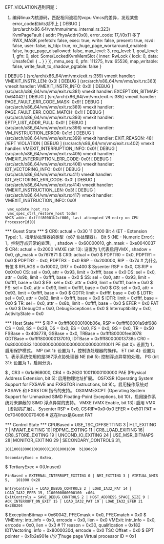 EPT_VIOLATION遇到问题：
1. 编译linux内核源码，匹配相同流程的vcpu Vmcs的差异，发现某些error_code和bits对不上
[ DEBUG ] (src/arch/x86_64/vm/mmu/mmu_internal.rs:323)	 
KvmPageFault { 
    addr: PhysAddr(0x0),
    error_code: 17,//0x11 多了RWX_MASK
    prefetch: false, 
    exec: true, 
    write: false, 
    present: true, 
    rsvd: false, 
    user: false, 
    is_tdp: true, 
    nx_huge_page_workaround_enabled: false, 
    huge_page_disallowed: false, max_level: 3, 
    req_level: 1, 
    goal_level: 1, 
    gfn: 0, 
    slot: 
    Some(LockedKvmMemSlot { inner: RwLock { lock: 0, data: UnsafeCell { .. } } }), mmu_seq: 0, pfn: 111275, hva: 65536, map_writable: false, write_fault_to_shadow_pgtable: false }

[ DEBUG ] (src/arch/x86_64/vm/vmx/exit.rs:359)	 vmexit handler: VMEXIT_INSTR_LEN: 0x3!
[ DEBUG ] (src/arch/x86_64/vm/vmx/exit.rs:363)	 vmexit handler: VMEXIT_INSTR_INFO: 0x0!
[ DEBUG ] (src/arch/x86_64/vm/vmx/exit.rs:381)	 vmexit handler: EXCEPTION_BITMAP: 0x64042!
[ DEBUG ] (src/arch/x86_64/vm/vmx/exit.rs:385)	 vmexit handler: PAGE_FAULT_ERR_CODE_MASK: 0x9!
[ DEBUG ] (src/arch/x86_64/vm/vmx/exit.rs:389)	 vmexit handler: PAGE_FAULT_ERR_CODE_MATCH: 0x1!
[ DEBUG ] (src/arch/x86_64/vm/vmx/exit.rs:393)	 vmexit handler: EPTP_LIST_ADDR_FULL: 0x0!
[ DEBUG ] (src/arch/x86_64/vm/vmx/exit.rs:396)	 vmexit handler: VM_INSTRUCTION_ERROR: 0x1c!
[ DEBUG ] (src/arch/x86_64/vm/vmx/exit.rs:399)	 vmexit handler: EXIT_REASON: 48! //EPT VIOLATION
[ DEBUG ] (src/arch/x86_64/vm/vmx/exit.rs:402)	 vmexit handler: VMEXIT_INTERRUPTION_INFO: 0x0!
[ DEBUG ] (src/arch/x86_64/vm/vmx/exit.rs:405)	 vmexit handler: VMEXIT_INTERRUPTION_ERR_CODE: 0x0!
[ DEBUG ] (src/arch/x86_64/vm/vmx/exit.rs:408)	 vmexit handler: IDT_VECTORING_INFO: 0x0!
[ DEBUG ] (src/arch/x86_64/vm/vmx/exit.rs:411)	 vmexit handler: IDT_VECTORING_ERR_CODE: 0x0!
[ DEBUG ] (src/arch/x86_64/vm/vmx/exit.rs:414)	 vmexit handler: VMEXIT_INSTRUCTION_LEN: 0x3!
[ DEBUG ] (src/arch/x86_64/vm/vmx/exit.rs:417)	 vmexit handler: VMEXIT_INSTRUCTION_INFO: 0x0!


	 vmx_update_host_rsp
	 vmx_spec_ctrl_restore_host todo!
    VMCS addr: 0xffff80001b2cf000, last attempted VM-entry on CPU ProcessorId(0)
*** Guest State ***
$	 CR0: actual = 0x30     11 0000
        Bit 4 (ET - Extension Type): 1，指示协处理器的类型（x87 协处理器）。
        Bit 5 (NE - Numeric Error): 1，控制浮点异常的处理。
     , shadow = 0x60000010, gh_mask = 0xe0040037
$	 CR4: actual = 0x2000
         VMXE (bit 13): 设置为 1,代表启用VMX
     , shadow = 0x0, gh_mask = 0x767871
$	 CR3: actual = 0x0
$	 PDPTR0 = 0x0, PDPTR1 = 0x0
$	 PDPTR2 = 0x0, PDPTR3 = 0x0
	 RSP = 0x200000, RIP = 0x7d # 为什么有值
$	 RFLAGS = 0x10002, DR7 = 0x400
$	 Sysenter RSP = 0x0, CS:RIP = 0x0:0x0
	 CS:  sel = 0x0, attr = 0x93, limit = 0xffff, base = 0x0
	 DS:  sel = 0x0, attr = 0x9b, limit = 0xffff, base = 0x0
$	 SS:  sel = 0x0, attr = 0x93, limit = 0xffff, base = 0x0
$    ES:  sel = 0x0, attr = 0x93, limit = 0xffff, base = 0x0
$	 FS:  sel = 0x0, attr = 0x93, limit = 0xffff, base = 0x0
$	 GS:  sel = 0x0, attr = 0x93, limit = 0xffff, base = 0x0
$	 GDTR:  limit = 0xffff, base = 0x0
$	 LDTR:  sel = 0x0, attr = 0x82, limit = 0xffff, base = 0x0
$	 IDTR:  limit = 0xffff, base = 0x0
$	 TR:  sel = 0x0, attr = 0x8b, limit = 0xffff, base = 0x0
$	 EFER = 0x0
	 PAT = 0x0
$	 DebugCtl = 0x0, DebugExceptions = 0x0
$	 Interruptibility = 0x0, ActivityState = 0x0
	 
*** Host State ***
$	 RIP = 0xffff80000100b06e, RSP = 0xffff80001a9df988
	 CS = 0x8, SS = 0x28, DS = 0x0, ES = 0x0, FS = 0x0, GS = 0x0, TR = 0x50
	 FSBase = 0x408778, GSBase = 0x0, TRBase = 0xffff800001ee3078
	 GDTBase = 0xffff800000137010, IDTBase = 0xffff80000013738c
	 CR0 = 0x80000033  10000000000000000000000000110011
        PE (bit 0): 设置为 1，启用保护模式。
        MP (bit 1): 设置为 1，控制协处理器的操作。
        ET (bit 4): 设置为 1，表示系统使用的是387浮点协处理器
        NE (bit 5):  控制浮点异常的处理。
        PG (bit 31): 设置为 1，启用分页。

$    , CR3 = 0x1a968000, 
     CR4 = 0x2620  10011000100000
        PAE (Physical Address Extension, bit 5): 启用物理地址扩展。
        OSFXSR (Operating System Support for FXSAVE and FXRSTOR instructions, bit 9):。启用操作系统对 FXSAVE 和 FXRSTOR 指令的支持。
        OSXMMEXCPT (Operating System Support for Unmasked SIMD Floating-Point Exceptions, bit 10)，启用操作系统对未屏蔽的 SIMD 浮点异常的支持。
    VMXE (VMX Enable, bit 13): 启用 VMX（虚拟机扩展）。
	 Sysenter RSP = 0x0, CS:RIP=0x0:0x0
	 EFER = 0x501
	 PAT = 0x7040600070406  # 这在linux是Guest PAT
	 
*** Control State ***
    CPUBased = USE_TSC_OFFSETTING  3 | HLT_EXITING 7 | MWAIT_EXITING 10| RDPMC_EXITING 11 | CR8_LOAD_EXITING  16| CR8_STORE_EXITING 19 | UNCOND_IO_EXITING 24 | USE_MSR_BITMAPS 28| MONITOR_EXITING 29 | SECONDARY_CONTROLS 31,    

    10110001000010010000110010001000  b1090c88

    SecondaryExec = 0x8ea,
$    TertiaryExec = 0(Unused)
 
    PinBased = EXTERNAL_INTERRUPT_EXITING 0 | NMI_EXITING 3 | VIRTUAL_NMIS 5,   101000 0x28

    EntryControls = LOAD_DEBUG_CONTROLS 2 | LOAD_IA32_PAT 14 | LOAD_IA32_EFER 15, 1100000000000100  c004
    ExitControls = SAVE_DEBUG_CONTROLS 2 | HOST_ADDRESS_SPACE_SIZE 9 | ACK_INTERRUPT_ON_EXIT 15 | LOAD_IA32_PAT 19 | LOAD_IA32_EFER 21  0x288204
$	ExceptionBitmap = 0x60042, PFECmask = 0x0, PFECmatch = 0x0
$	 VMEntry: intr_info = 0x0, errcode = 0x0, ilen = 0x0
	 VMExit: intr_info = 0x0, errcode = 0x0, ilen = 0x3 # ??
	         reason = 0x30, qualification = 0x182
	 IDTVectoring: info = 0x8000030d, errcode = 0x0
	 TSC Offset = 0x0
$	 EPT pointer = 0x1b2e901e //少了huge page
	 Virtual processor ID = 0x1